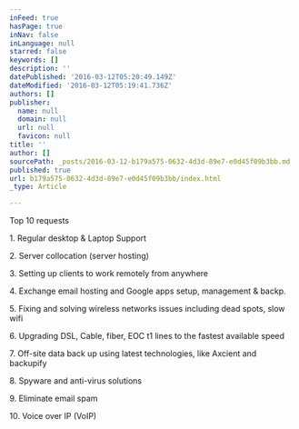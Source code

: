 ```yaml
---
inFeed: true
hasPage: true
inNav: false
inLanguage: null
starred: false
keywords: []
description: ''
datePublished: '2016-03-12T05:20:49.149Z'
dateModified: '2016-03-12T05:19:41.736Z'
authors: []
publisher:
  name: null
  domain: null
  url: null
  favicon: null
title: ''
author: []
sourcePath: _posts/2016-03-12-b179a575-0632-4d3d-89e7-e0d45f09b3bb.md
published: true
url: b179a575-0632-4d3d-89e7-e0d45f09b3bb/index.html
_type: Article

---
```

Top 10 requests

1\. Regular desktop & Laptop Support

2\. Server collocation (server hosting)

3\. Setting up clients to work remotely from anywhere

4\. Exchange email hosting and Google apps setup, management & backp.

5\. Fixing and solving wireless networks issues including dead spots, slow wifi

6\. Upgrading DSL, Cable, fiber, EOC t1 lines to the fastest available speed

7\. Off-site data back up using latest technologies, like Axcient and backupify

8\. Spyware and anti-virus solutions

9\. Eliminate email spam

10\. Voice over IP (VoIP)